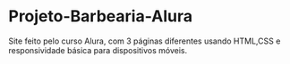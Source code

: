 # Projeto-Barbearia-Alura
 Site feito pelo curso Alura, com 3 páginas diferentes usando HTML,CSS e responsividade básica para dispositivos móveis.
